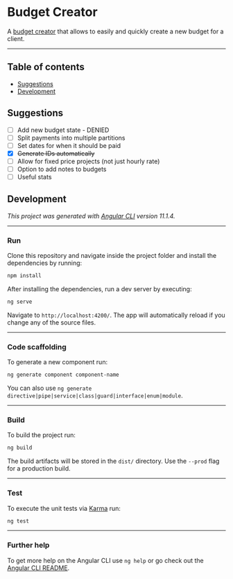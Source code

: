 # Budget Creator

A [budget creator](https://bcm-budget-creator.web.app/) that allows to easily and quickly create a new budget for a client.
<hr>

## Table of contents

- [Suggestions](#suggestions)
- [Development](#development)

## Suggestions

- [ ] Add new budget state - DENIED
- [ ] Split payments into multiple partitions
- [ ] Set dates for when it should be paid
- [x] ~~Generate IDs automatically~~
- [ ] Allow for fixed price projects (not just hourly rate)
- [ ] Option to add notes to budgets
- [ ] Useful stats

## Development

*This project was generated with [Angular CLI](https://github.com/angular/angular-cli) version 11.1.4.*
<hr>

### Run
Clone this repository and navigate inside the project folder and install the dependencies by running:

```sh
npm install
```

After installing the dependencies, run a dev server by executing:

```sh
ng serve
```

Navigate to `http://localhost:4200/`. The app will automatically reload if you change any of the source files.
<hr>

### Code scaffolding
To generate a new component run:

```sh
ng generate component component-name
```

You can also use `ng generate directive|pipe|service|class|guard|interface|enum|module`.
<hr>

### Build
To build the project run:

```sh
ng build
```

The build artifacts will be stored in the `dist/` directory. Use the `--prod` flag for a production build.
<hr>

### Test
To execute the unit tests via [Karma](https://karma-runner.github.io) run:

```sh
ng test
```
<hr>

### Further help

To get more help on the Angular CLI use `ng help` or go check out the [Angular CLI README](https://github.com/angular/angular-cli/blob/master/README.md).
